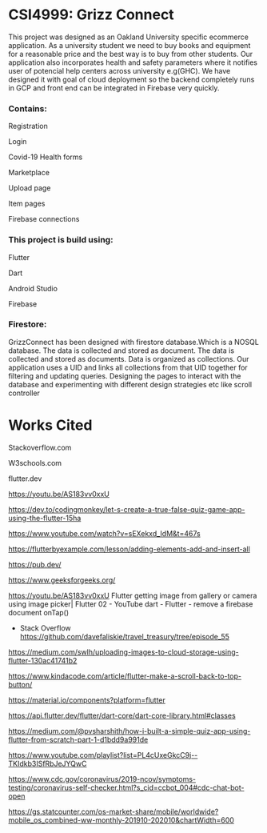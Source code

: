 # CSI4999: Grizz Connect 

This project was designed as an Oakland University specific ecommerce application. As a university student we need to buy books and equipment for a reasonable price and the best way is to buy from other students. Our application also incorporates health and safety parameters where it notifies user of potencial help centers across university e.g(GHC). We have designed it with goal of cloud deployment so the backend completely runs in GCP and front end can be integrated in Firebase very quickly.


### Contains: 
Registration

Login

Covid-19 Health forms

Marketplace

Upload page

Item pages

Firebase connections

### This project is build using: 
Flutter

Dart

Android Studio

Firebase


### Firestore: 

GrizzConnect has been designed with firestore database.Which is a NOSQL database. The data is collected and stored as document. The data is collected and stored as documents. Data is organized as collections. Our application uses a UID and links all collections from that UID together for filtering and updating queries. Designing the pages to interact with the database and experimenting with different design strategies etc like scroll controller 


# Works Cited

Stackoverflow.com

W3schools.com

flutter.dev

https://youtu.be/AS183vv0xxU

https://dev.to/codingmonkey/let-s-create-a-true-false-quiz-game-app-using-the-flutter-15ha

https://www.youtube.com/watch?v=sEXekxd_IdM&t=467s

https://flutterbyexample.com/lesson/adding-elements-add-and-insert-all

https://pub.dev/

https://www.geeksforgeeks.org/

https://youtu.be/AS183vv0xxU
Flutter getting image from gallery or camera using image picker| Flutter 02 - YouTube
dart - Flutter - remove a firebase document onTap() 

- Stack Overflow
 https://github.com/davefaliskie/travel_treasury/tree/episode_55
 
https://medium.com/swlh/uploading-images-to-cloud-storage-using-flutter-130ac41741b2

https://www.kindacode.com/article/flutter-make-a-scroll-back-to-top-button/

 https://material.io/components?platform=flutter
 
https://api.flutter.dev/flutter/dart-core/dart-core-library.html#classes

https://medium.com/@pvsharshith/how-i-built-a-simple-quiz-app-using-flutter-from-scratch-part-1-d1bdd9a991de

https://www.youtube.com/playlist?list=PL4cUxeGkcC9j--TKIdkb3ISfRbJeJYQwC

https://www.cdc.gov/coronavirus/2019-ncov/symptoms-testing/coronavirus-self-checker.html?s_cid=ccbot_004#cdc-chat-bot-open

https://gs.statcounter.com/os-market-share/mobile/worldwide?mobile_os_combined-ww-monthly-201910-202010&chartWidth=600


